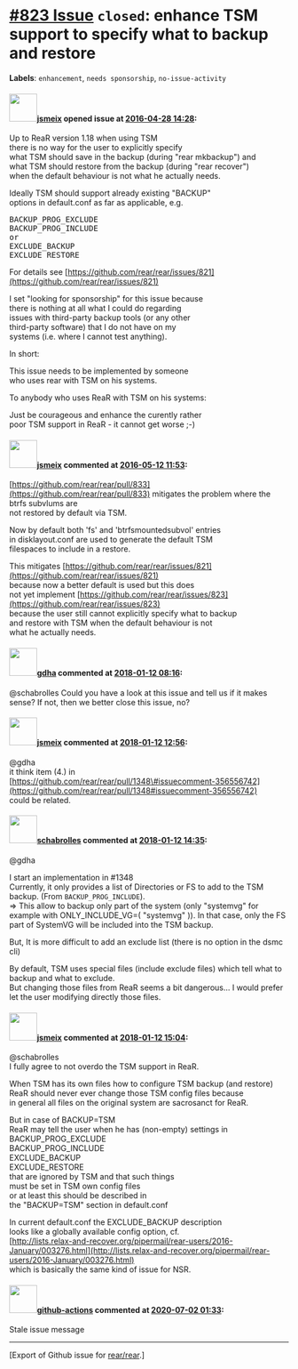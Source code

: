 [\#823 Issue](https://github.com/rear/rear/issues/823) `closed`: enhance TSM support to specify what to backup and restore
==========================================================================================================================

**Labels**: `enhancement`, `needs sponsorship`, `no-issue-activity`

#### <img src="https://avatars.githubusercontent.com/u/1788608?u=925fc54e2ce01551392622446ece427f51e2f0ce&v=4" width="50">[jsmeix](https://github.com/jsmeix) opened issue at [2016-04-28 14:28](https://github.com/rear/rear/issues/823):

Up to ReaR version 1.18 when using TSM  
there is no way for the user to explicitly specify  
what TSM should save in the backup (during "rear mkbackup") and  
what TSM should restore from the backup (during "rear recover")  
when the default behaviour is not what he actually needs.

Ideally TSM should support already existing "BACKUP"  
options in default.conf as far as applicable, e.g.

<pre>
BACKUP_PROG_EXCLUDE
BACKUP_PROG_INCLUDE
or
EXCLUDE_BACKUP
EXCLUDE_RESTORE
</pre>

For details see
[https://github.com/rear/rear/issues/821](https://github.com/rear/rear/issues/821)

I set "looking for sponsorship" for this issue because  
there is nothing at all what I could do regarding  
issues with third-party backup tools (or any other  
third-party software) that I do not have on my  
systems (i.e. where I cannot test anything).

In short:

This issue needs to be implemented by someone  
who uses rear with TSM on his systems.

To anybody who uses ReaR with TSM on his systems:

Just be courageous and enhance the curently rather  
poor TSM support in ReaR - it cannot get worse ;-)

#### <img src="https://avatars.githubusercontent.com/u/1788608?u=925fc54e2ce01551392622446ece427f51e2f0ce&v=4" width="50">[jsmeix](https://github.com/jsmeix) commented at [2016-05-12 11:53](https://github.com/rear/rear/issues/823#issuecomment-218735355):

[https://github.com/rear/rear/pull/833](https://github.com/rear/rear/pull/833)
mitigates the problem where the btrfs subvlums are  
not restored by default via TSM.

Now by default both 'fs' and 'btrfsmountedsubvol' entries  
in disklayout.conf are used to generate the default TSM  
filespaces to include in a restore.

This mitigates
[https://github.com/rear/rear/issues/821](https://github.com/rear/rear/issues/821)  
because now a better default is used but this does  
not yet implement
[https://github.com/rear/rear/issues/823](https://github.com/rear/rear/issues/823)  
because the user still cannot explicitly specify what to backup  
and restore with TSM when the default behaviour is not  
what he actually needs.

#### <img src="https://avatars.githubusercontent.com/u/888633?u=cdaeb31efcc0048d3619651aa18dd4b76e636b21&v=4" width="50">[gdha](https://github.com/gdha) commented at [2018-01-12 08:16](https://github.com/rear/rear/issues/823#issuecomment-357171789):

@schabrolles Could you have a look at this issue and tell us if it makes
sense? If not, then we better close this issue, no?

#### <img src="https://avatars.githubusercontent.com/u/1788608?u=925fc54e2ce01551392622446ece427f51e2f0ce&v=4" width="50">[jsmeix](https://github.com/jsmeix) commented at [2018-01-12 12:56](https://github.com/rear/rear/issues/823#issuecomment-357231627):

@gdha  
it think item (4.) in  
[https://github.com/rear/rear/pull/1348\#issuecomment-356556742](https://github.com/rear/rear/pull/1348#issuecomment-356556742)  
could be related.

#### <img src="https://avatars.githubusercontent.com/u/19491077?u=0021b16ab426902cbe676f6831f41607bbe4d441&v=4" width="50">[schabrolles](https://github.com/schabrolles) commented at [2018-01-12 14:35](https://github.com/rear/rear/issues/823#issuecomment-357253860):

@gdha

I start an implementation in \#1348  
Currently, it only provides a list of Directories or FS to add to the
TSM backup. (From `BACKUP_PROG_INCLUDE`).  
=&gt; This allow to backup only part of the system (only "systemvg" for
example with ONLY\_INCLUDE\_VG=( "systemvg" )). In that case, only the
FS part of SystemVG will be included into the TSM backup.

But, It is more difficult to add an exclude list (there is no option in
the dsmc cli)

By default, TSM uses special files (include exclude files) which tell
what to backup and what to exclude.  
But changing those files from ReaR seems a bit dangerous... I would
prefer let the user modifying directly those files.

#### <img src="https://avatars.githubusercontent.com/u/1788608?u=925fc54e2ce01551392622446ece427f51e2f0ce&v=4" width="50">[jsmeix](https://github.com/jsmeix) commented at [2018-01-12 15:04](https://github.com/rear/rear/issues/823#issuecomment-357261635):

@schabrolles  
I fully agree to not overdo the TSM support in ReaR.

When TSM has its own files how to configure TSM backup (and restore)  
ReaR should never ever change those TSM config files because  
in general all files on the original system are sacrosanct for ReaR.

But in case of BACKUP=TSM  
ReaR may tell the user when he has (non-empty) settings in  
BACKUP\_PROG\_EXCLUDE  
BACKUP\_PROG\_INCLUDE  
EXCLUDE\_BACKUP  
EXCLUDE\_RESTORE  
that are ignored by TSM and that such things  
must be set in TSM own config files  
or at least this should be described in  
the "BACKUP=TSM" section in default.conf

In current default.conf the EXCLUDE\_BACKUP description  
looks like a globally available config option, cf.  
[http://lists.relax-and-recover.org/pipermail/rear-users/2016-January/003276.html](http://lists.relax-and-recover.org/pipermail/rear-users/2016-January/003276.html)  
which is basically the same kind of issue for NSR.

#### <img src="https://avatars.githubusercontent.com/in/15368?v=4" width="50">[github-actions](https://github.com/apps/github-actions) commented at [2020-07-02 01:33](https://github.com/rear/rear/issues/823#issuecomment-652727961):

Stale issue message

------------------------------------------------------------------------

\[Export of Github issue for
[rear/rear](https://github.com/rear/rear).\]
